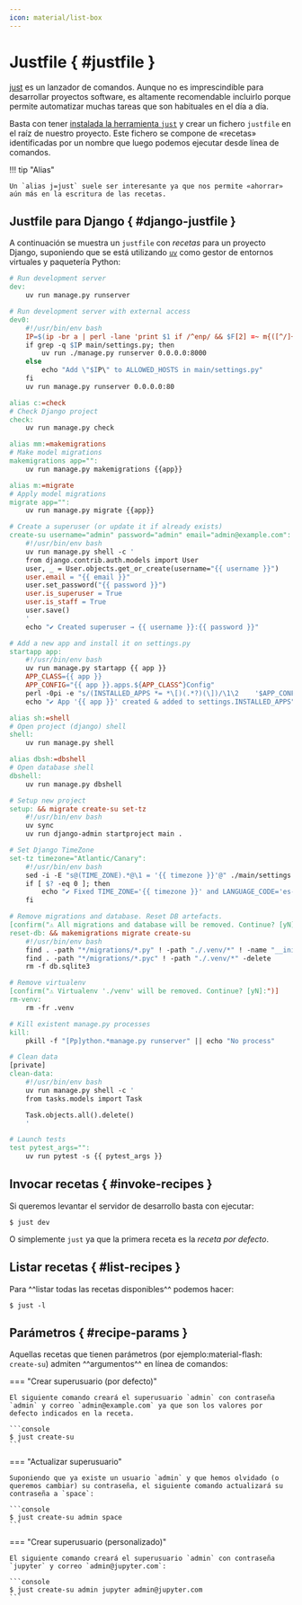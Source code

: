 ```yaml
---
icon: material/list-box
---
```


# Justfile { #justfile }

[just](https://github.com/casey/just) es un lanzador de comandos. Aunque no es imprescindible para desarrollar proyectos software, es altamente recomendable incluirlo porque permite automatizar muchas tareas que son habituales en el día a día.

Basta con tener [instalada la herramienta `just`](https://github.com/casey/just?tab=readme-ov-file#pre-built-binaries) y crear un fichero `justfile` en el raíz de nuestro proyecto. Este fichero se compone de «recetas» identificadas por un nombre que luego podemos ejecutar desde línea de comandos.

!!! tip "Alias"

    Un `alias j=just` suele ser interesante ya que nos permite «ahorrar» aún más en la escritura de las recetas.

## Justfile para Django { #django-justfile }

A continuación se muestra un `justfile` con _recetas_ para un proyecto Django, suponiendo que se está utilizando [`uv`](../../../core/devenv/real-context.md#uv) como gestor de entornos virtuales y paquetería Python:

```makefile title="justfile" linenums="1"
# Run development server
dev:
    uv run manage.py runserver

# Run development server with external access
dev0:
    #!/usr/bin/env bash
    IP=$(ip -br a | perl -lane 'print $1 if /^enp/ && $F[2] =~ m{([^/]+)}')
    if grep -q $IP main/settings.py; then
        uv run ./manage.py runserver 0.0.0.0:8000
    else
        echo "Add \"$IP\" to ALLOWED_HOSTS in main/settings.py"
    fi
    uv run manage.py runserver 0.0.0.0:80

alias c:=check
# Check Django project
check:
    uv run manage.py check

alias mm:=makemigrations
# Make model migrations
makemigrations app="":
    uv run manage.py makemigrations {{app}}

alias m:=migrate
# Apply model migrations
migrate app="":
    uv run manage.py migrate {{app}}

# Create a superuser (or update it if already exists)
create-su username="admin" password="admin" email="admin@example.com":
    #!/usr/bin/env bash
    uv run manage.py shell -c '
    from django.contrib.auth.models import User
    user, _ = User.objects.get_or_create(username="{{ username }}")
    user.email = "{{ email }}"
    user.set_password("{{ password }}") 
    user.is_superuser = True
    user.is_staff = True
    user.save()
    ' 
    echo "✔ Created superuser → {{ username }}:{{ password }}"

# Add a new app and install it on settings.py
startapp app:
    #!/usr/bin/env bash
    uv run manage.py startapp {{ app }}
    APP_CLASS={{ app }}
    APP_CONFIG="{{ app }}.apps.${APP_CLASS^}Config"
    perl -0pi -e "s/(INSTALLED_APPS *= *\[)(.*?)(\])/\1\2    '$APP_CONFIG',\n\3/smg" ./main/settings.py
    echo "✔ App '{{ app }}' created & added to settings.INSTALLED_APPS"

alias sh:=shell
# Open project (django) shell
shell:
    uv run manage.py shell

alias dbsh:=dbshell
# Open database shell
dbshell:
    uv run manage.py dbshell

# Setup new project
setup: && migrate create-su set-tz
    #!/usr/bin/env bash
    uv sync
    uv run django-admin startproject main .

# Set Django TimeZone
set-tz timezone="Atlantic/Canary":
    #!/usr/bin/env bash
    sed -i -E "s@(TIME_ZONE).*@\1 = '{{ timezone }}'@" ./main/settings.py
    if [ $? -eq 0 ]; then
        echo "✔ Fixed TIME_ZONE='{{ timezone }}' and LANGUAGE_CODE='es-es'"
    fi

# Remove migrations and database. Reset DB artefacts.
[confirm("⚠️ All migrations and database will be removed. Continue? [yN]:")]
reset-db: && makemigrations migrate create-su
    #!/usr/bin/env bash
    find . -path "*/migrations/*.py" ! -path "./.venv/*" ! -name "__init__.py" -delete
    find . -path "*/migrations/*.pyc" ! -path "./.venv/*" -delete
    rm -f db.sqlite3

# Remove virtualenv
[confirm("⚠️ Virtualenv './venv' will be removed. Continue? [yN]:")]
rm-venv:
    rm -fr .venv

# Kill existent manage.py processes
kill:
    pkill -f "[Pp]ython.*manage.py runserver" || echo "No process"

# Clean data
[private]
clean-data:
    #!/usr/bin/env bash
    uv run manage.py shell -c '
    from tasks.models import Task

    Task.objects.all().delete()
    ' 

# Launch tests
test pytest_args="":
    uv run pytest -s {{ pytest_args }}
```

## Invocar recetas { #invoke-recipes }

Si queremos levantar el servidor de desarrollo basta con ejecutar:

```console
$ just dev
```

O simplemente `just` ya que la primera receta es la _receta por defecto_.

## Listar recetas { #list-recipes }

Para ^^listar todas las recetas disponibles^^ podemos hacer:

```console
$ just -l
```

## Parámetros { #recipe-params }

Aquellas recetas que tienen parámetros (por <span class="example">ejemplo:material-flash:</span> `create-su`) admiten ^^argumentos^^ en línea de comandos:

=== "Crear superusuario (por defecto)"

    El siguiente comando creará el superusuario `admin` con contraseña `admin` y correo `admin@example.com` ya que son los valores por defecto indicados en la receta.

    ```console
    $ just create-su
    ```

=== "Actualizar superusuario"

    Suponiendo que ya existe un usuario `admin` y que hemos olvidado (o queremos cambiar) su contraseña, el siguiente comando actualizará su contraseña a `space`:
    
    ```console
    $ just create-su admin space
    ```

=== "Crear superusuario (personalizado)"

    El siguiente comando creará el superusuario `admin` con contraseña `jupyter` y correo `admin@jupyter.com`:

    ```console
    $ just create-su admin jupyter admin@jupyter.com
    ```
